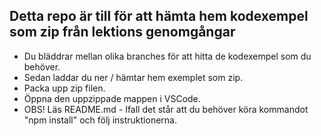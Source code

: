 ## Detta repo är till för att hämta hem kodexempel som zip från lektions genomgångar

* Du bläddrar mellan olika branches för att hitta de kodexempel som du behöver.
* Sedan laddar du ner / hämtar hem exemplet som zip.
* Packa upp zip filen.
* Öppna den uppzippade mappen i VSCode.
* OBS! Läs README.md - Ifall det står att du behöver köra kommandot "npm install" och följ instruktionerna.